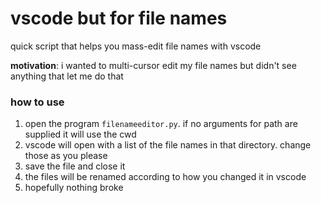 # vscode but for file names
quick script that helps you mass-edit file names with vscode

**motivation**: i wanted to multi-cursor edit my file names but didn't see anything that let me do that

### how to use
1. open the program `filenameeditor.py`. if no arguments for path are supplied it will use the cwd
2. vscode will open with a list of the file names in that directory. change those as you please
3. save the file and close it
4. the files will be renamed according to how you changed it in vscode
5. hopefully nothing broke
